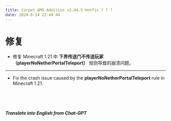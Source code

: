 ```yaml
---
title: Carpet AMS Addition v2.44.5 Hotfix ? ? ?
date: 2024-6-14 22:44:44
---
```


# 修复

- 修复 Minecraft 1.21 中 **下界传送门不传送玩家（playerNoNetherPortalTeleport）** 规则导致的崩溃问题。


---



- Fix the crash issue caused by the **playerNoNetherPortalTeleport** rule in Minecraft 1.21.

&emsp;

&emsp;

***Translate into English from Chat-GPT***

